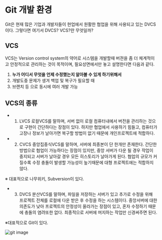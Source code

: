 # Git 개발 환경
Git은 현재 많은 기업과 개발자들이 현업에서 원활한 협업을 위해 사용되고 있는 DVCS이다. 그렇다면 여기서 DVCS? VCS?란 무엇일까? 
## VCS
VCS는 Version control system의 약어로 시스템을 개발할때 버젼을 좀 더 체계적이고 안정적으로 관리하는 것이 목적이며, 필요성면에서만 놓고 설명한다면 다음과 같다.

 1. **누가 어디서 무엇을 언제 수정했는지 알아볼 수 있게 하기위해서**
 2. 개발도중 문제가 생겨 백업 및 복구가 필요할 때
 3. 브랜치 등 으로 동시에 여러 개발 가능

## VCS의 종류

- 1. LVCS
로컬VCS를 말하며, 서버 없이 로컬 컴퓨터내에서 버전을 관리하는 것으로 구현이 간단하다는 장점이 있다. 하지만 협업에서 사용하기 힘들고, 컴퓨터가 고장나 정보가 날아가면 복구할 방법이 없기 때문에 개인프로젝트에 적합하다.

- 2. CVCS
중앙집중식VCS를 말하며, 서버에 최종본이 단 한개만 존재한다. 간단한 방법으로 협업이 가능하다는 장점이 있지만, 중앙 서버가 다운 될 경우 작업이 중지되고 서버가 날아갈 경우 모든 히스토리가 날아가게 된다. 협업의 규모가 커질수록 수정 충돌이 발생할 가능성이 높기때문에 대형 프로젝트에는 적합하지 않다.
 
※ 대표적으로 나무위키, Subversion이 있다. 

- 3. DVCS
분산VCS를 말하며, 파일을 저장하는 서버가 있고 추가로 수정을 위해 프로젝트 전체를 로컬에 다운 받은 후 수정을 하는 시스템이다. 중앙서버에 대한 의존도가 낮아 프로젝트의 안정성이 올라가는 장점이 있고, 혼자 수정하기 때문에 충돌의 염려또한 없다. 최종적으로 서버에 머지하는 작업만 신경써주면 된다.

※대표적으로 Git이 있다.

![git image](https://jangdohyun.github.io/assets/images/다운로드.png)

